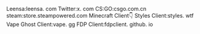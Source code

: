 Leensa:leensa. com
Twitter:x. com
CS:GO:csgo.com.cn
steam:store.steampowered.com
Minecraft Client👇
Styles Client:styles. wtf
Vape Ghost Client:vape. gg
FDP Client:fdpclient. github. io